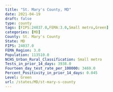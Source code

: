 ```yaml
---
title: "St. Mary's County, MD"
date: 2021-04-19
draft: false
type: county
tags: [FIPS:24037.0,FEMA:3.0,Small metro,Green]
categories: [MD]
County: St. Mary's County
State: MD
FIPS: 24037.0
FEMA_Region: 3.0
Population: 113510.0
NCHS_Urban_Rural_Classification: Small metro
Tests_in_prior_14_days: 3938.0
Fourteen_day_test_rate_per_100000: 3469.0
Percent_Positivity_in_prior_14_days: 0.045
Level: Green
url: /states/MD/st-mary-s-county
---
```



